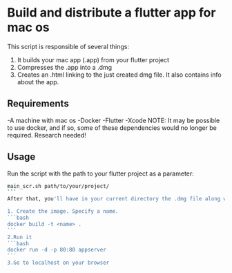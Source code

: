 # Build and distribute a flutter app for mac os
This script is responsible of several things:
 1. It builds your mac app (.app) from your  flutter project
 2. Compresses the .app into a .dmg
 3. Creates an .html linking to the just created dmg file. It also contains info about the app.
## Requirements
 -A machine with mac os
 -Docker
 -Flutter
 -Xcode
NOTE: It may be possible to use docker, and if so, some of these dependencies would no longer be required. Research needed!

## Usage
Run the script with the path to your flutter project as a parameter:
````bash
main_scr.sh path/to/your/project/
```
After that, you'll have in your current directory the .dmg file along with the .html. If you want to publish your app to a local server, you can use a nginx docker image using the following instructions.

1. Create the image. Specify a name.
```bash
docker build -t <name> .
```
2.Run it
```bash
docker run -d -p 80:80 appserver
```
3.Go to localhost on your browser






